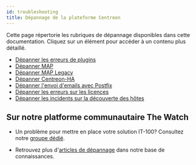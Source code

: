 ```yaml
---
id: troubleshooting
title: Dépannage de la plateforme Centreon
---
```


Cette page répertorie les rubriques de dépannage disponibles dans cette documentation. Cliquez sur un élément pour accéder à un contenu plus détaillé.

* [Dépanner les erreurs de plugins](/pp/integrations/plugin-packs/getting-started/how-to-guides/troubleshooting-plugins)
* [Dépanner MAP](../graph-views/map-web-troubleshooting.md)
* [Dépanner MAP Legacy](../graph-views/troubleshooter.md)
* [Dépanner Centreon-HA](../administration/centreon-ha/troubleshooting-guide.md)
* [Dépanner l'envoi d'emails avec Postfix](../administration/postfix.md#dépanner-lenvoi-demails-avec-postfix)
* [Dépanner les erreurs sur les licences](../administration/licenses.md#dépanner-les-erreurs-sur-les-licences)
* [Dépanner les incidents sur la découverte des hôtes](../monitoring/discovery/troubleshooting-hosts-discovery.md)

## Sur notre platforme communautaire The Watch

* Un problème pour mettre en place votre solution IT-100? Consultez notre [groupe dédié](https://thewatch.centreon.com/groups/centreon-it-100-users-54).

* Retrouvez plus d'[articles de dépannage](https://thewatch.centreon.com/troubleshooting-41) dans notre base de connaissances.
